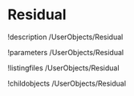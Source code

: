 <!-- MOOSE Documentation Stub: Remove this when content is added. -->

# Residual
!description /UserObjects/Residual

!parameters /UserObjects/Residual

!listingfiles /UserObjects/Residual

!childobjects /UserObjects/Residual
